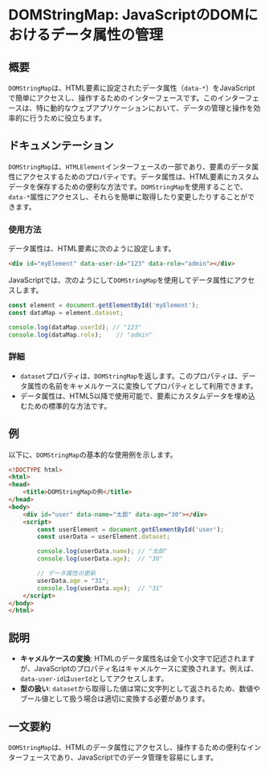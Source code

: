 <!--
Meta Description: # DOMStringMap: JavaScriptのDOMにおけるデータ属性の管理 ## 概要 `DOMStringMap`は、HTML要素に設定されたデータ属性（`data-*`）をJavaScriptで簡単にアクセスし、操作するためのインターフェースです。このインターフェースは、特に動的なウェ...
Meta Keywords: domstringmap, data, html, console, log
-->

# DOMStringMap: JavaScriptのDOMにおけるデータ属性の管理

## 概要
`DOMStringMap`は、HTML要素に設定されたデータ属性（`data-*`）をJavaScriptで簡単にアクセスし、操作するためのインターフェースです。このインターフェースは、特に動的なウェブアプリケーションにおいて、データの管理と操作を効率的に行うために役立ちます。

## ドキュメンテーション
`DOMStringMap`は、`HTMLElement`インターフェースの一部であり、要素のデータ属性にアクセスするためのプロパティです。データ属性は、HTML要素にカスタムデータを保存するための便利な方法です。`DOMStringMap`を使用することで、`data-*`属性にアクセスし、それらを簡単に取得したり変更したりすることができます。

### 使用方法
データ属性は、HTML要素に次のように設定します。
```html
<div id="myElement" data-user-id="123" data-role="admin"></div>
```
JavaScriptでは、次のようにして`DOMStringMap`を使用してデータ属性にアクセスします。
```javascript
const element = document.getElementById('myElement');
const dataMap = element.dataset;

console.log(dataMap.userId); // "123"
console.log(dataMap.role);    // "admin"
```

### 詳細
- `dataset`プロパティは、`DOMStringMap`を返します。このプロパティは、データ属性の名前をキャメルケースに変換してプロパティとして利用できます。
- データ属性は、HTML5以降で使用可能で、要素にカスタムデータを埋め込むための標準的な方法です。

## 例
以下に、`DOMStringMap`の基本的な使用例を示します。

```html
<!DOCTYPE html>
<html>
<head>
    <title>DOMStringMapの例</title>
</head>
<body>
    <div id="user" data-name="太郎" data-age="30"></div>
    <script>
        const userElement = document.getElementById('user');
        const userData = userElement.dataset;

        console.log(userData.name); // "太郎"
        console.log(userData.age);  // "30"

        // データ属性の更新
        userData.age = "31";
        console.log(userData.age);  // "31"
    </script>
</body>
</html>
```

## 説明
- **キャメルケースの変換**: HTMLのデータ属性名は全て小文字で記述されますが、JavaScriptのプロパティ名はキャメルケースに変換されます。例えば、`data-user-id`は`userId`としてアクセスします。
- **型の扱い**: `dataset`から取得した値は常に文字列として返されるため、数値やブール値として扱う場合は適切に変換する必要があります。

## 一文要約
`DOMStringMap`は、HTMLのデータ属性にアクセスし、操作するための便利なインターフェースであり、JavaScriptでのデータ管理を容易にします。